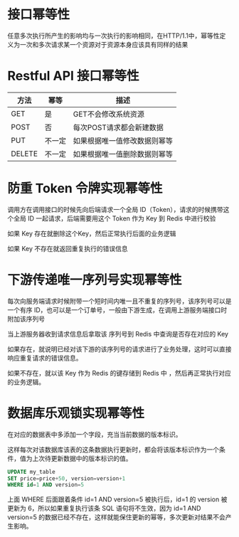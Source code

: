 # 接口幂等性

任意多次执行所产生的影响均与一次执行的影响相同，在HTTP/1.1中，幂等性定义为一次和多次请求某一个资源对于资源本身应该具有同样的结果

# Restful API 接口幂等性

| 方法 | 幂等 | 描述                       |
| ------ | ------ | ---------------------------- |
| GET    | 是    | GET不会修改系统资源  |
| POST   | 否    | 每次POST请求都会新建数据 |
| PUT    | 不一定 | 如果根据唯一值修改数据则幂等 |
| DELETE | 不一定 | 如果根据唯一值删除数据则幂等 |

# 防重 Token 令牌实现幂等性

调用方在调用接口的时候先向后端请求一个全局 ID（Token），请求的时候携带这个全局 ID 一起请求，后端需要用这个 Token 作为 Key 到 Redis 中进行校验

如果 Key 存在就删除这个Key，然后正常执行后面的业务逻辑

如果 Key 不存在就返回重复执行的错误信息

# 下游传递唯一序列号实现幂等性

每次向服务端请求时候附带一个短时间内唯一且不重复的序列号，该序列号可以是一个有序 ID，也可以是一个订单号，一般由下游生成，在调用上游服务端接口时附加该序列号

当上游服务器收到请求信息后拿取该 序列号到 Redis 中查询是否存在对应的 Key

如果存在，就说明已经对该下游的该序列号的请求进行了业务处理，这时可以直接响应重复请求的错误信息。

如果不存在，就以该 Key 作为 Redis 的键存储到 Redis 中 ，然后再正常执行对应的业务逻辑。

# 数据库乐观锁实现幂等性

在对应的数据表中多添加一个字段，充当当前数据的版本标识。

这样每次对该数据库该表的这条数据执行更新时，都会将该版本标识作为一个条件，值为上次待更新数据中的版本标识的值。

```sql
UPDATE my_table 
SET price=price+50, version=version+1 
WHERE id=1 AND version=5
```

上面 WHERE 后面跟着条件 id=1 AND version=5 被执行后，id=1 的 version 被更新为 6，所以如果重复执行该条 SQL 语句将不生效，因为 id=1 AND version=5 的数据已经不存在，这样就能保住更新的幂等，多次更新对结果不会产生影响。

